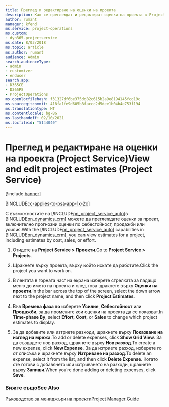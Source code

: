 ```yaml
---
title: Преглед и редактиране на оценки на проекта
description: Как се преглеждат и редактират оценки на проекта в Project Service
author: rumant
manager: kfend
ms.service: project-operations
ms.custom:
- dyn365-projectservice
ms.date: 8/03/2018
ms.topic: article
ms.author: rumant
audience: Admin
search.audienceType:
- admin
- customizer
- enduser
search.app:
- D365CE
- D365PS
- ProjectOperations
ms.openlocfilehash: f31327df6be375dd82c615b2a9e8194145fcd19c
ms.sourcegitcommit: 418fa1fe9d605b8faccc2d5dee1b04b4e753f194
ms.translationtype: HT
ms.contentlocale: bg-BG
ms.lasthandoff: 02/10/2021
ms.locfileid: "5144040"
---
```

# <a name="view-and-edit-project-estimates-project-service"></a><span data-ttu-id="e3994-103">Преглед и редактиране на оценки на проекта (Project Service)</span><span class="sxs-lookup"><span data-stu-id="e3994-103">View and edit project estimates (Project Service)</span></span>

[!include [banner](../includes/psa-now-project-operations.md)]

[!INCLUDE[cc-applies-to-psa-app-1x-2x](../includes/cc-applies-to-psa-app-1x-2x.md)]

<span data-ttu-id="e3994-104">С възможностите на [!INCLUDE[pn_project_service_auto](../includes/pn-project-service-auto.md)]в [!INCLUDE[pn_dynamics_crm](../includes/pn-dynamics-crm.md)] можете да преглеждате оценки за проект, включително прогнозни оценки по себестойност, продажби или усилия.</span><span class="sxs-lookup"><span data-stu-id="e3994-104">With the [!INCLUDE[pn_project_service_auto](../includes/pn-project-service-auto.md)] capabilities in [!INCLUDE[pn_dynamics_crm](../includes/pn-dynamics-crm.md)], you can view estimates for a project, including estimates by cost, sales, or effort.</span></span>  
  
1.  <span data-ttu-id="e3994-105">Отидете на **Project Service > Проекти**.</span><span class="sxs-lookup"><span data-stu-id="e3994-105">Go to **Project Service > Projects**.</span></span>  
  
2.  <span data-ttu-id="e3994-106">Щракнете върху проекта, върху който искате да работите.</span><span class="sxs-lookup"><span data-stu-id="e3994-106">Click the project you want to work on.</span></span>  
  
3.  <span data-ttu-id="e3994-107">В лентата в горната част на екрана изберете стрелката за падащо меню до името на проекта и след това щракнете върху **Оценки на проекти**.</span><span class="sxs-lookup"><span data-stu-id="e3994-107">In the bar across the top of the screen, select the down arrow next to the project name, and then click **Project Estimates**.</span></span>  
  
4.  <span data-ttu-id="e3994-108">Във **Времева фаза по** изберете **Усилие**, **Себестойност** или **Продажби**, за да промените кои оценки на проекта да се показват.</span><span class="sxs-lookup"><span data-stu-id="e3994-108">In **Time-phase By**, select **Effort**, **Cost**, or **Sales** to change which project estimates to display.</span></span>  
  
5.  <span data-ttu-id="e3994-109">За да добавите или изтриете разходи, щракнете върху **Показване на изглед на мрежа**.</span><span class="sxs-lookup"><span data-stu-id="e3994-109">To add or delete expenses, click **Show Grid View**.</span></span> <span data-ttu-id="e3994-110">За да създадете нов разход, щракнете върху **Нов разход**.</span><span class="sxs-lookup"><span data-stu-id="e3994-110">To create a new expense, click **New Expense**.</span></span> <span data-ttu-id="e3994-111">За да изтриете разход, изберете го от списъка и щракнете върху **Изтриване на разход**.</span><span class="sxs-lookup"><span data-stu-id="e3994-111">To delete an expense, select it from the list, and then click **Delete Expense**.</span></span> <span data-ttu-id="e3994-112">Когато сте готови с добавянето или изтриването на разходи, щракнете върху **Запиши**.</span><span class="sxs-lookup"><span data-stu-id="e3994-112">When you’re done adding or deleting expenses, click **Save**.</span></span>  
  
### <a name="see-also"></a><span data-ttu-id="e3994-113">Вижте също</span><span class="sxs-lookup"><span data-stu-id="e3994-113">See Also</span></span>  
 [<span data-ttu-id="e3994-114">Ръководство за мениджъри на проекти</span><span class="sxs-lookup"><span data-stu-id="e3994-114">Project Manager Guide</span></span>](../psa/project-manager-guide.md)

